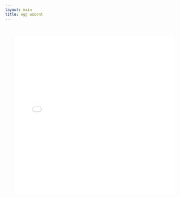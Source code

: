 ```yaml
---
layout: main
title: egg ascent
---
```


<embed src="src/" width="580" height="570" style="-webkit-transform:scale(0.9);-moz-transform-scale(0.9);" allowfullscreen/>